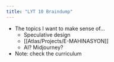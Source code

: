 ```yaml
---
title: "LYT 10 Braindump"
---
```

- The topics I want to make sense of...
	- Speculative design
	- [[Atlas/Projects/E-MAHINASYON]]
	- AI? Midjourney?
- Note: check the curriculum
